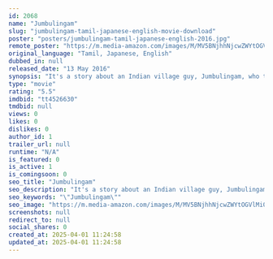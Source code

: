 ```yaml
---
id: 2068
name: "Jumbulingam"
slug: "jumbulingam-tamil-japanese-english-movie-download"
poster: "posters/jumbulingam-tamil-japanese-english-2016.jpg"
remote_poster: "https://m.media-amazon.com/images/M/MV5BNjhhNjcwZWYtOGVlMi00MjQ5LWJhOTgtODFjZDhiNTgxNTc0XkEyXkFqcGdeQXVyNTc2MzcyMDI@._V1_SX300.jpg"
original_language: "Tamil, Japanese, English"
dubbed_in: null
released_date: "13 May 2016"
synopsis: "It's a story about an Indian village guy, Jumbulingam, who travels to Japan for a show to assist an International magician Vittal. During the tour he gets lost in a place called Toyama far from Tokyo with the magician's assistant,..."
type: "movie"
rating: "5.5"
imdbid: "tt4526630"
tmdbid: null
views: 0
likes: 0
dislikes: 0
author_id: 1
trailer_url: null
runtime: "N/A"
is_featured: 0
is_active: 1
is_comingsoon: 0
seo_title: "Jumbulingam"
seo_description: "It's a story about an Indian village guy, Jumbulingam, who travels to Japan for a show to assist an International magician Vittal. During the tour he gets lost in a place called Toyama far from Tokyo with the magician's assistant,..."
seo_keywords: "\"Jumbulingam\""
seo_image: "https://m.media-amazon.com/images/M/MV5BNjhhNjcwZWYtOGVlMi00MjQ5LWJhOTgtODFjZDhiNTgxNTc0XkEyXkFqcGdeQXVyNTc2MzcyMDI@._V1_SX300.jpg"
screenshots: null
redirect_to: null
social_shares: 0
created_at: 2025-04-01 11:24:58
updated_at: 2025-04-01 11:24:58
---
```


